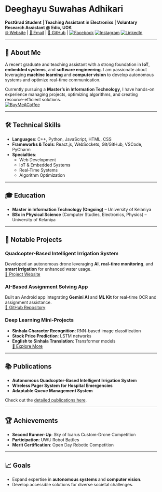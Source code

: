 # Deeghayu Suwahas Adhikari  

**PostGrad Student | Teaching Assistant in Electronixs | Voluntary Research Assistant @ Edic, UOK**  
[🌐 Website](https://deeghayu.netlify.app) | [📧 Email](mailto:Deeghayuadhikari01@gmail.com) | [📂 GitHub](https://github.com/DeegayuA) |
[![Facebook](https://img.shields.io/badge/Facebook-%231877F2.svg?logo=Facebook&logoColor=white)](https://facebook.com/https://www.facebook.com/Deeghayuadhikari/) [![Instagram](https://img.shields.io/badge/Instagram-%23E4405F.svg?logo=Instagram&logoColor=white)](https://instagram.com/https://www.instagram.com/) [![LinkedIn](https://img.shields.io/badge/LinkedIn-%230077B5.svg?logo=linkedin&logoColor=white)](https://linkedin.com/in/https://www.linkedin.com/in/deeghayu/) 


---

## 👋 About Me

A recent graduate and teaching assistant with a strong foundation in **IoT**, **embedded systems**, and **software engineering**. I am passionate about leveraging **machine learning** and **computer vision** to develop autonomous systems and optimize real-time communication.  

Currently pursuing a **Master’s in Information Technology**, I have hands-on experience managing projects, optimizing algorithms, and creating resource-efficient solutions.  
[![BuyMeACoffee](https://img.shields.io/badge/Buy%20Me%20a%20Coffee-ffdd00?style=for-the-badge&logo=buy-me-a-coffee&logoColor=black)](https://buymeacoffee.com/https://buymeacoffee.com/deeghayu) 

---

## 🛠 Technical Skills  

- **Languages**: C++, Python, JavaScript, HTML, CSS  
- **Frameworks & Tools**: React.js, WebSockets, Git/GitHub, VSCode, PyCharm  
- **Specialties**:  
  - Web Development  
  - IoT & Embedded Systems  
  - Real-Time Systems  
  - Algorithm Optimization  

---

## 🎓 Education  

- **Master in Information Technology (Ongoing)** – University of Kelaniya  
- **BSc in Physical Science** (Computer Studies, Electronics, Physics) – University of Kelaniya  

---

## 📜 Notable Projects  

### **Quadcopter-Based Intelligent Irrigation System**  
Developed an autonomous drone leveraging **AI**, **real-time monitoring**, and **smart irrigation** for enhanced water usage.  
[🔗 Project Website](http://green-wing.scienceontheweb.net)  

### **AI-Based Assignment Solving App**  
Built an Android app integrating **Gemini AI** and **ML Kit** for real-time OCR and assignment assistance.  
[🔗 GitHub Repository](https://github.com/DeegayuA/SnapLearn)  

### **Deep Learning Mini-Projects**  
- **Sinhala Character Recognition**: RNN-based image classification  
- **Stock Price Prediction**: LSTM networks  
- **English to Sinhala Translation**: Transformer models  
[🔗 Explore More](https://github.com/DeegayuA)  

---

## 📚 Publications  

- **Autonomous Quadcopter-Based Intelligent Irrigation System**  
- **Wireless Pager System for Hospital Emergencies**  
- **Adaptable Queue Management System**  

Check out the [detailed publications here](https://github.com/DeegayuA).

---

## 🏆 Achievements  

- **Second Runner-Up**: Sky of Icarus Custom-Drone Competition  
- **Participation**: UWU Robot Battles  
- **Merit Certification**: Open Day Robotic Competition  

---

## 📈 Goals  

- Expand expertise in **autonomous systems** and **computer vision**.  
- Develop accessible solutions for diverse societal challenges.
